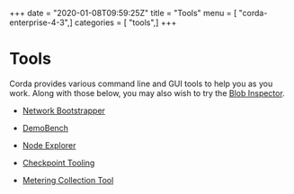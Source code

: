 +++
date = "2020-01-08T09:59:25Z"
title = "Tools"
menu = [ "corda-enterprise-4-3",]
categories = [ "tools",]
+++


# Tools

Corda provides various command line and GUI tools to help you as you work. Along with those below, you may also
            wish to try the [Blob Inspector](blob-inspector.md).


* [Network Bootstrapper](network-bootstrapper.md)

* [DemoBench](demobench.md)

* [Node Explorer](node-explorer.md)

* [Checkpoint Tooling](checkpoint-tooling.md)

* [Metering Collection Tool](metering-collector.md)




